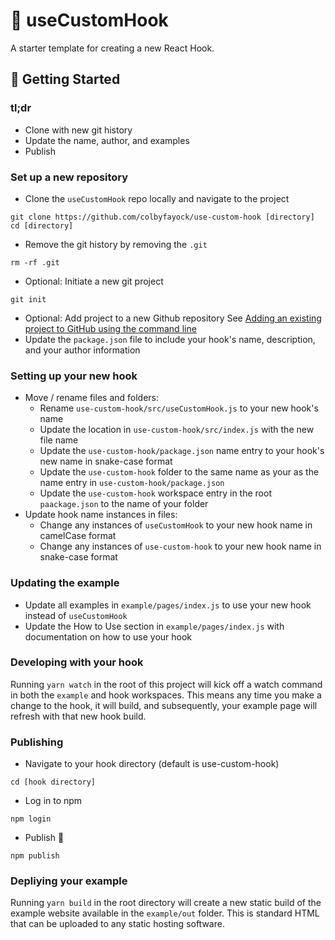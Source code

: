 # 🧰 useCustomHook

A starter template for creating a new React Hook.

## 🚀 Getting Started

### tl;dr
* Clone with new git history
* Update the name, author, and examples
* Publish

### Set up a new repository
* Clone the `useCustomHook` repo locally and navigate to the project
```
git clone https://github.com/colbyfayock/use-custom-hook [directory]
cd [directory]
```
* Remove the git history by removing the `.git`
```
rm -rf .git
```
* Optional: Initiate a new git project
```
git init
```
* Optional: Add project to a new Github repository
See [Adding an existing project to GitHub using the command line](https://help.github.com/en/github/importing-your-projects-to-github/adding-an-existing-project-to-github-using-the-command-line)
* Update the `package.json` file to include your hook's name, description, and your author information

### Setting up your new hook
* Move / rename files and folders:
  * Rename `use-custom-hook/src/useCustomHook.js` to your new hook's name
  * Update the location in `use-custom-hook/src/index.js` with the new file name
  * Update the `use-custom-hook/package.json` name entry to your hook's new name in snake-case format
  * Update the `use-custom-hook` folder to the same name as your as the name entry in `use-custom-hook/package.json`
  * Update the `use-custom-hook` workspace entry in the root `paackage.json` to the name of your folder
* Update hook name instances in files:
  * Change any instances of `useCustomHook` to your new hook name in camelCase format
  * Change any instances of `use-custom-hook` to your new hook name in snake-case format

### Updating the example
* Update all examples in `example/pages/index.js` to use your new hook instead of `useCustomHook`
* Update the How to Use section in `example/pages/index.js` with documentation on how to use your hook

### Developing with your hook
Running `yarn watch` in the root of this project will kick off a watch command in both the `example` and hook workspaces. This means any time you make a change to the hook, it will build, and subsequently, your example page will refresh with that new hook build.

### Publishing
* Navigate to your hook directory (default is use-custom-hook)
```
cd [hook directory]
```
* Log in to npm
```
npm login
```
* Publish 🎉
```
npm publish
```

### Depliying your example
Running `yarn build` in the root directory will create a new static build of the example website available in the `example/out` folder. This is standard HTML that can be uploaded to any static hosting software.